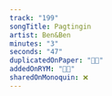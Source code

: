 ```yaml
---
track: "199"
songTitle: Pagtingin
artist: Ben&Ben
minutes: "3"
seconds: "47"
duplicatedOnPaper: "👍🏻"
addedOnRYM: "👍🏻"
sharedOnMonoquin: ❌
---
```

